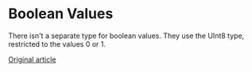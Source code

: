 # Boolean Values

There isn't a separate type for boolean values. They use the UInt8 type, restricted to the values 0 or 1.


[Original article](https://clickhouse.yandex/docs/en/data_types/boolean/) <!--hide-->
